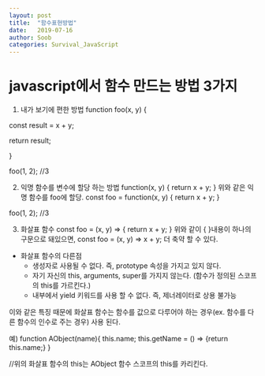 ```yaml
---
layout: post
title:  "함수표현방법"
date:   2019-07-16
author: Soob
categories: Survival_JavaScript
---
```


javascript에서 함수 만드는 방법 3가지
===================================

1. 내가 보기에 편한 방법
function foo(x, y) {

  const result = x + y;
  
  return result;
  
}

foo(1, 2); //3

2. 익명 함수를 변수에 할당 하는 방법
function(x, y) {
  return x + y;
}
위와 같은 익명 함수를 foo에 할당.
const foo = function(x, y) {
  return x + y;
}

foo(1, 2); //3

3. 화살표 함수
const foo = (x, y) => {
  return x + y;
}
위와 같이 { }내용이 하나의 구문으로 돼있으면,
const foo = (x, y) => x + y;
더 축약 할 수 있다.

- 화살표 함수의 다른점
  - 생성자로 사용될 수 없다. 즉, prototype 속성을 가지고 있지 않다.
  - 자기 자신의 this, arguments, super를 가지지 않는다. (함수가 정의된 스코프의 this를 가르킨다.)
  - 내부에서 yield 키워드를 사용 할 수 없다. 즉, 제너레이터로 상용 불가능

이와 같은 특징 때문에 화살표 함수는 함수를 값으로 다루어야 하는 경우(ex. 함수를 다른 함수의 인수로 주는 경우) 사용 된다.

예) 
function AObject(name){
  this.name;
  this.getName = () => {return this.name;}
}

//위의 화살표 함수의 this는 AObject 함수 스코프의 this를 카리킨다.

